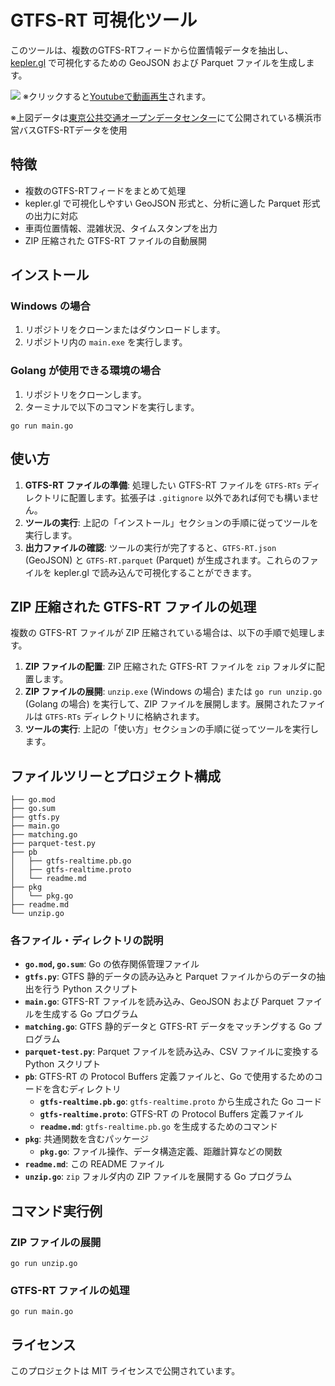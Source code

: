 # GTFS-RT 可視化ツール

このツールは、複数のGTFS-RTフィードから位置情報データを抽出し、[kepler.gl](https://kepler.gl/demo) で可視化するための GeoJSON および Parquet ファイルを生成します。

[![](https://img.youtube.com/vi/LccELuPGdV8/0.jpg)](https://www.youtube.com/watch?v=LccELuPGdV8)
※クリックすると[Youtubeで動画再生](https://youtu.be/LccELuPGdV8)されます。

※上図データは[東京公共交通オープンデータセンター](https://www.odpt.org/)にて公開されている横浜市営バスGTFS-RTデータを使用

## 特徴

* 複数のGTFS-RTフィードをまとめて処理
* kepler.gl で可視化しやすい GeoJSON 形式と、分析に適した Parquet 形式の出力に対応
* 車両位置情報、混雑状況、タイムスタンプを出力
* ZIP 圧縮された GTFS-RT ファイルの自動展開

## インストール

### Windows の場合

1. リポジトリをクローンまたはダウンロードします。
2. リポジトリ内の `main.exe` を実行します。

### Golang が使用できる環境の場合

1. リポジトリをクローンします。
2. ターミナルで以下のコマンドを実行します。

```
go run main.go
```

## 使い方

1. **GTFS-RT ファイルの準備**: 処理したい GTFS-RT ファイルを `GTFS-RTs` ディレクトリに配置します。拡張子は `.gitignore` 以外であれば何でも構いません。
2. **ツールの実行**: 上記の「インストール」セクションの手順に従ってツールを実行します。
3. **出力ファイルの確認**: ツールの実行が完了すると、`GTFS-RT.json` (GeoJSON) と `GTFS-RT.parquet` (Parquet) が生成されます。これらのファイルを kepler.gl で読み込んで可視化することができます。

## ZIP 圧縮された GTFS-RT ファイルの処理

複数の GTFS-RT ファイルが ZIP 圧縮されている場合は、以下の手順で処理します。

1. **ZIP ファイルの配置**: ZIP 圧縮された GTFS-RT ファイルを `zip` フォルダに配置します。
2. **ZIP ファイルの展開**: `unzip.exe` (Windows の場合) または `go run unzip.go` (Golang の場合) を実行して、ZIP ファイルを展開します。展開されたファイルは `GTFS-RTs` ディレクトリに格納されます。
3. **ツールの実行**: 上記の「使い方」セクションの手順に従ってツールを実行します。

## ファイルツリーとプロジェクト構成

```
├── go.mod
├── go.sum
├── gtfs.py
├── main.go
├── matching.go
├── parquet-test.py
├── pb
│   ├── gtfs-realtime.pb.go
│   ├── gtfs-realtime.proto
│   └── readme.md
├── pkg
│   └── pkg.go
├── readme.md
└── unzip.go

```

### 各ファイル・ディレクトリの説明

* **`go.mod`, `go.sum`**: Go の依存関係管理ファイル
* **`gtfs.py`**: GTFS 静的データの読み込みと Parquet ファイルからのデータの抽出を行う Python スクリプト
* **`main.go`**: GTFS-RT ファイルを読み込み、GeoJSON および Parquet ファイルを生成する Go プログラム
* **`matching.go`**: GTFS 静的データと GTFS-RT データをマッチングする Go プログラム
* **`parquet-test.py`**: Parquet ファイルを読み込み、CSV ファイルに変換する Python スクリプト
* **`pb`**: GTFS-RT の Protocol Buffers 定義ファイルと、Go で使用するためのコードを含むディレクトリ
    * **`gtfs-realtime.pb.go`**: `gtfs-realtime.proto` から生成された Go コード
    * **`gtfs-realtime.proto`**: GTFS-RT の Protocol Buffers 定義ファイル
    * **`readme.md`**: `gtfs-realtime.pb.go` を生成するためのコマンド
* **`pkg`**: 共通関数を含むパッケージ
    * **`pkg.go`**: ファイル操作、データ構造定義、距離計算などの関数
* **`readme.md`**: この README ファイル
* **`unzip.go`**: `zip` フォルダ内の ZIP ファイルを展開する Go プログラム

## コマンド実行例

### ZIP ファイルの展開

```
go run unzip.go
```

### GTFS-RT ファイルの処理

```
go run main.go
```

## ライセンス

このプロジェクトは MIT ライセンスで公開されています。 
